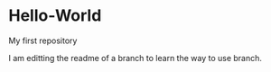 # Hello-World
My first repository

I am editting the readme of a branch to learn the way to use branch.
